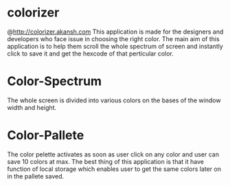 # colorizer
@http://colorizer.akansh.com
This application is made for the designers and developers who face issue in choosing the right color. The main aim of this application is to help them scroll the whole spectrum of screen and instantly click to save it and get the hexcode of that perticular color.
# Color-Spectrum
The whole screen is divided into various colors on the bases of the window width and height.
# Color-Pallete
The color pelette activates as soon as user click on any color and user can save 10 colors at max. The best thing of this application is that it have function of local storage which enables user to get the same colors later on in the pallete saved.

